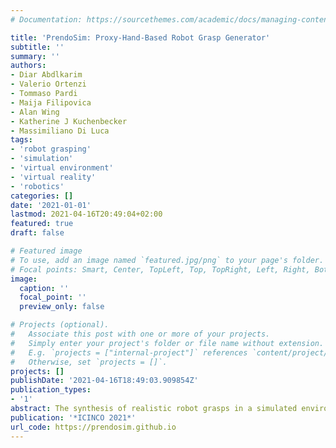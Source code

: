 ```yaml
---
# Documentation: https://sourcethemes.com/academic/docs/managing-content/

title: 'PrendoSim: Proxy-Hand-Based Robot Grasp Generator'
subtitle: ''
summary: ''
authors:
- Diar Abdlkarim
- Valerio Ortenzi
- Tommaso Pardi
- Maija Filipovica
- Alan Wing
- Katherine J Kuchenbecker
- Massimiliano Di Luca
tags:
- 'robot grasping'
- 'simulation'
- 'virtual environment'
- 'virtual reality'
- 'robotics'
categories: []
date: '2021-01-01'
lastmod: 2021-04-16T20:49:04+02:00
featured: true
draft: false

# Featured image
# To use, add an image named `featured.jpg/png` to your page's folder.
# Focal points: Smart, Center, TopLeft, Top, TopRight, Left, Right, BottomLeft, Bottom, BottomRight.
image:
  caption: ''
  focal_point: ''
  preview_only: false

# Projects (optional).
#   Associate this post with one or more of your projects.
#   Simply enter your project's folder or file name without extension.
#   E.g. `projects = ["internal-project"]` references `content/project/deep-learning/index.md`.
#   Otherwise, set `projects = []`.
projects: []
publishDate: '2021-04-16T18:49:03.909854Z'
publication_types:
- '1'
abstract: The synthesis of realistic robot grasps in a simulated environment is pivotal in generating datasets that support sim-to-real transfer learning. In a step toward achieving this goal, we propose PrendoSim, an open-source grasp generator based on a proxy-hand simulation that employs NVIDIA's physics engine (PhysX) and the recently released articulated-body objects developed by Unity (https://prendosim.github.io). We present the implementation details, the method used to generate grasps, the approach to operationally evaluate stability of the generated grasps, and examples of grasps obtained with two different grippers (a parallel jaw gripper and a three-finger hand) grasping three objects selected from the YCB dataset (hammer, screwdriver, and scissors).  Compared to simulators proposed in the literature, PrendoSim balances grasp realism and ease of use, displaying an intuitive interface and enabling the user to produce a large and varied dataset of stable grasps.
publication: '*ICINCO 2021*'
url_code: https://prendosim.github.io
---
```

